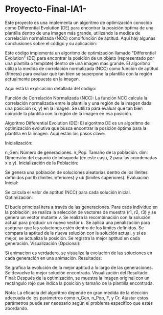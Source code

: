 # Proyecto-Final-IA1-
Este proyecto es una implementa un algoritmo de optimización conocido como Differential Evolution (DE) para encontrar la posición óptima de una plantilla dentro de una imagen más grande, utilizando la medida de correlación normalizada (NCC) como función de aptitud. Aquí hay algunas conclusiones sobre el código y su aplicación:



Este código implementa un algoritmo de optimización llamado "Differential Evolution" (DE) para encontrar la posición de un objeto (representado por una plantilla o template) dentro de una imagen más grande. El algoritmo utiliza la medida de correlación normalizada (NCC) como función de aptitud (fitness) para evaluar qué tan bien se superpone la plantilla con la región actualmente propuesta en la imagen.

Aquí está la explicación detallada del código:

Función de Correlación Normalizada (NCC):
La función NCC calcula la correlación normalizada entre la plantilla y una región de la imagen dada una posición (x, y) en la imagen. Se utiliza para evaluar qué tan bien coincide la plantilla con la región de la imagen en esa posición.

Algoritmo Differential Evolution (DE):
El algoritmo DE es un algoritmo de optimización evolutiva que busca encontrar la posición óptima para la plantilla en la imagen. Aquí están los pasos clave:

Inicialización:

n_Gen: Número de generaciones.
n_Pop: Tamaño de la población.
dim: Dimensión del espacio de búsqueda (en este caso, 2 para las coordenadas x e y).
Inicialización de la Población:

Se genera una población de soluciones aleatorias dentro de los límites definidos por lb (límites inferiores) y ub (límites superiores).
Evaluación Inicial:

Se calcula el valor de aptitud (NCC) para cada solución inicial.
Optimización:

El bucle principal itera a través de las generaciones.
Para cada individuo en la población, se realiza la selección de vectores de muestra (r1, r2, r3) y se genera un vector mutante v.
Se realiza la recombinación con la solución actual para producir un nuevo vector u.
Se aplica una penalización para asegurar que las soluciones estén dentro de los límites definidos.
Se compara la aptitud de la nueva solución con la solución actual, y si es mejor, se actualiza la posición.
Se registra la mejor aptitud en cada generación.
Visualización (Opcional):

Si animacion es verdadero, se visualiza la evolución de las soluciones en cada generación en una animación.
Resultados:

Se grafica la evolución de la mejor aptitud a lo largo de las generaciones.
Se devuelve la mejor solución encontrada.
Visualización del Resultado Final:
Después de la optimización, se muestra la imagen original con un rectángulo rojo que indica la posición y tamaño de la plantilla encontrada.

Nota:
La eficacia del algoritmo depende en gran medida de la elección adecuada de los parámetros como n_Gen, n_Pop, F, y Cr. Ajustar estos parámetros puede ser necesario según el problema específico que estés abordando.




